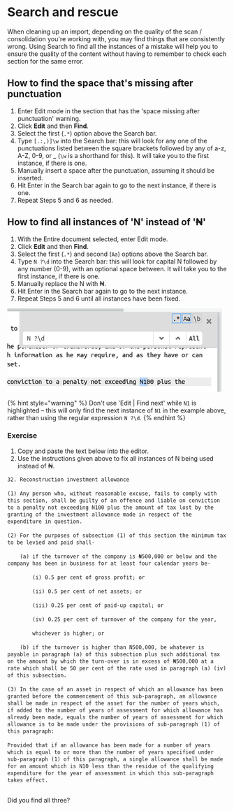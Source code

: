 # Search and rescue

When cleaning up an import, depending on the quality of the scan / consolidation you're working with, you may find things that are consistently wrong. Using Search to find all the instances of a mistake will help you to ensure the quality of the content without having to remember to check each section for the same error.

## How to find the space that's missing after punctuation

1. Enter Edit mode in the section that has the 'space missing after punctuation' warning.
2. Click **Edit** and then **Find**.
3. Select the first (`.*`) option above the Search bar.
4. Type `[.:,)]\w` into the Search bar: this will look for any one of the punctuations listed between the square brackets followed by any of a-z, A-Z, 0-9, or \_ (`\w` is a shorthand for this). It will take you to the first instance, if there is one.
5. Manually insert a space after the punctuation, assuming it should be inserted.
6. Hit Enter in the Search bar again to go to the next instance, if there is one.
7. Repeat Steps 5 and 6 as needed.

## How to find all instances of 'N' instead of '₦'

1. With the Entire document selected, enter Edit mode.
2. Click **Edit** and then **Find**.
3. Select the first (`.*`) and second (`Aa`) options above the Search bar.
4. Type `N ?\d` into the Search bar: this will look for capital N followed by any number (0-9), with an optional space between. It will take you to the first instance, if there is one.
5. Manually replace the N with ₦.
6. Hit Enter in the Search bar again to go to the next instance.
7. Repeat Steps 5 and 6 until all instances have been fixed.

![](<../.gitbook/assets/image (48).png>)

{% hint style="warning" %}
Don't use 'Edit | Find next' while `N1` is highlighted – this will only find the next instance of `N1` in the example above, rather than using the regular expression `N ?\d`.
{% endhint %}

### Exercise

1. Copy and paste the text below into the editor.
2. Use the instructions given above to fix all instances of N being used instead of ₦.

```
32. Reconstruction investment allowance

(1) Any person who, without reasonable excuse, fails to comply with this section, shall be guilty of an offence and liable on conviction to a penalty not exceeding N100 plus the amount of tax lost by the granting of the investment allowance made in respect of the expenditure in question.

(2) For the purposes of subsection (1) of this section the minimum tax to be levied and paid shall‐

    (a) if the turnover of the company is ₦500,000 or below and the company has been in business for at least four calendar years be‐

        (i) 0.5 per cent of gross profit; or

        (ii) 0.5 per cent of net assets; or

        (iii) 0.25 per cent of paid‐up capital; or

        (iv) 0.25 per cent of turnover of the company for the year,

        whichever is higher; or

    (b) if the turnover is higher than N500,000, be whatever is payable in paragraph (a) of this subsection plus such additional tax on the amount by which the turn‐over is in excess of ₦500,000 at a rate which shall be 50 per cent of the rate used in paragraph (a) (iv) of this subsection.

(3) In the case of an asset in respect of which an allowance has been granted before the commencement of this sub‐paragraph, an allowance shall be made in respect of the asset for the number of years which, if added to the number of years of assessment for which allowance has already been made, equals the number of years of assessment for which allowance is to be made under the provisions of sub‐paragraph (1) of this paragraph:

Provided that if an allowance has been made for a number of years which is equal to or more than the number of years specified under sub‐paragraph (1) of this paragraph, a single allowance shall be made for an amount which is N10 less than the residue of the qualifying expenditure for the year of assessment in which this sub‐paragraph takes effect.


```

Did you find all three?
